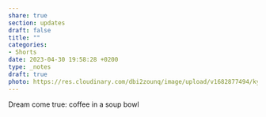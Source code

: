 ```yaml
---
share: true
section: updates
draft: false
title: ""
categories:
- Shorts
date: 2023-04-30 19:58:28 +0200
type: _notes
draft: true
photo: https://res.cloudinary.com/dbi2zounq/image/upload/v1682877494/kyddralerkxxvkmmkjpa.jpg
---
```


Dream come true: coffee in a soup bowl
